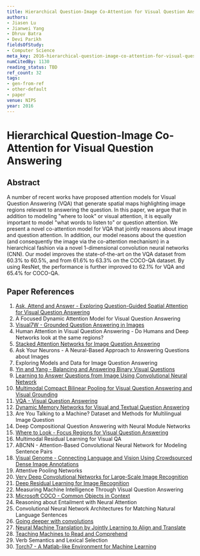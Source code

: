 ```yaml
---
title: Hierarchical Question-Image Co-Attention for Visual Question Answering
authors:
- Jiasen Lu
- Jianwei Yang
- Dhruv Batra
- Devi Parikh
fieldsOfStudy:
- Computer Science
meta_key: 2016-hierarchical-question-image-co-attention-for-visual-question-answering
numCitedBy: 1130
reading_status: TBD
ref_count: 32
tags:
- gen-from-ref
- other-default
- paper
venue: NIPS
year: 2016
---
```


# Hierarchical Question-Image Co-Attention for Visual Question Answering

## Abstract

A number of recent works have proposed attention models for Visual Question Answering (VQA) that generate spatial maps highlighting image regions relevant to answering the question. In this paper, we argue that in addition to modeling "where to look" or visual attention, it is equally important to model "what words to listen to" or question attention. We present a novel co-attention model for VQA that jointly reasons about image and question attention. In addition, our model reasons about the question (and consequently the image via the co-attention mechanism) in a hierarchical fashion via a novel 1-dimensional convolution neural networks (CNN). Our model improves the state-of-the-art on the VQA dataset from 60.3% to 60.5%, and from 61.6% to 63.3% on the COCO-QA dataset. By using ResNet, the performance is further improved to 62.1% for VQA and 65.4% for COCO-QA.

## Paper References

1. [Ask, Attend and Answer - Exploring Question-Guided Spatial Attention for Visual Question Answering](2016-ask-attend-and-answer-exploring-question-guided-spatial-attention-for-visual-question-answering)
2. A Focused Dynamic Attention Model for Visual Question Answering
3. [Visual7W - Grounded Question Answering in Images](2016-visual7w-grounded-question-answering-in-images)
4. Human Attention in Visual Question Answering - Do Humans and Deep Networks look at the same regions?
5. [Stacked Attention Networks for Image Question Answering](2016-stacked-attention-networks-for-image-question-answering)
6. Ask Your Neurons - A Neural-Based Approach to Answering Questions about Images
7. Exploring Models and Data for Image Question Answering
8. [Yin and Yang - Balancing and Answering Binary Visual Questions](2016-yin-and-yang-balancing-and-answering-binary-visual-questions)
9. [Learning to Answer Questions from Image Using Convolutional Neural Network](2016-learning-to-answer-questions-from-image-using-convolutional-neural-network)
10. [Multimodal Compact Bilinear Pooling for Visual Question Answering and Visual Grounding](2016-multimodal-compact-bilinear-pooling-for-visual-question-answering-and-visual-grounding)
11. [VQA - Visual Question Answering](2015-vqa-visual-question-answering)
12. [Dynamic Memory Networks for Visual and Textual Question Answering](2016-dynamic-memory-networks-for-visual-and-textual-question-answering)
13. Are You Talking to a Machine? Dataset and Methods for Multilingual Image Question
14. Deep Compositional Question Answering with Neural Module Networks
15. [Where to Look - Focus Regions for Visual Question Answering](2016-where-to-look-focus-regions-for-visual-question-answering)
16. Multimodal Residual Learning for Visual QA
17. ABCNN - Attention-Based Convolutional Neural Network for Modeling Sentence Pairs
18. [Visual Genome - Connecting Language and Vision Using Crowdsourced Dense Image Annotations](2016-visual-genome-connecting-language-and-vision-using-crowdsourced-dense-image-annotations)
19. Attentive Pooling Networks
20. [Very Deep Convolutional Networks for Large-Scale Image Recognition](2015-very-deep-convolutional-networks-for-large-scale-image-recognition)
21. [Deep Residual Learning for Image Recognition](2016-deep-residual-learning-for-image-recognition)
22. Measuring Machine Intelligence Through Visual Question Answering
23. [Microsoft COCO - Common Objects in Context](2014-microsoft-coco-common-objects-in-context)
24. Reasoning about Entailment with Neural Attention
25. Convolutional Neural Network Architectures for Matching Natural Language Sentences
26. [Going deeper with convolutions](2015-going-deeper-with-convolutions)
27. [Neural Machine Translation by Jointly Learning to Align and Translate](2015-neural-machine-translation-by-jointly-learning-to-align-and-translate)
28. [Teaching Machines to Read and Comprehend](2015-teaching-machines-to-read-and-comprehend)
29. Verb Semantics and Lexical Selection
30. [Torch7 - A Matlab-like Environment for Machine Learning](2011-torch7-a-matlab-like-environment-for-machine-learning)
